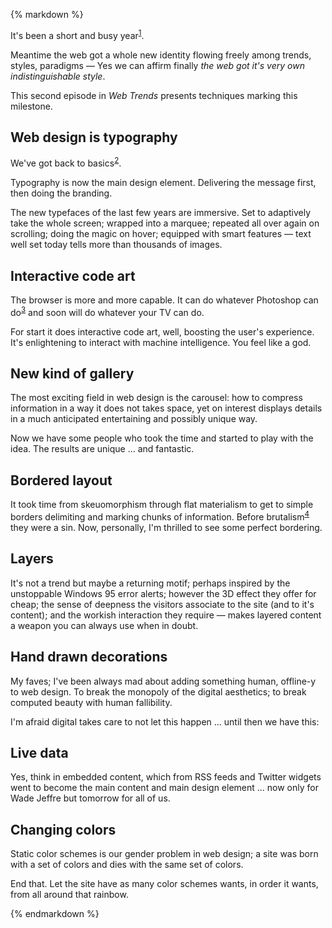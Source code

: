 {% markdown %}

It's been a short and busy year<sup id="footnote--1">[1](#footnotes--1)</sup>.

Meantime the web got a whole new identity flowing freely among trends, styles, paradigms &mdash; Yes we can affirm finally *the web got it's very own indistinguishable style*.

This second episode in *Web Trends* presents techniques marking this milestone.

## Web design is typography

We've got back to basics<sup id="footnote--2">[2](#footnotes--2)</sup>.

Typography is now the main design element. Delivering the message first, then doing the branding.

The new typefaces of the last few years are immersive. Set to adaptively take the whole screen; wrapped into a marquee; repeated all over again on scrolling; doing the magic on hover; equipped with smart features &mdash; text well set today tells more than thousands of images.

## Interactive code art

The browser is more and more capable. It can do whatever Photoshop can do<sup id="footnote--3">[3](#footnotes--3)</sup> and soon will do whatever your TV can do.

For start it does interactive code art, well, boosting the user's experience. It's enlightening to interact with machine intelligence. You feel like a god.

## New kind of gallery

The most exciting field in web design is the carousel: how to compress information in a way it does not takes space, yet on interest displays details in a much anticipated entertaining and possibly unique way.

Now we have some people who took the time and started to play with the idea. The results are unique ... and fantastic.

## Bordered layout

It took time from skeuomorphism through flat materialism to get to simple borders delimiting and marking chunks of information. Before brutalism<sup id="footnote--4">[4](#footnotes--4)</sup> they were a sin. Now, personally, I'm thrilled to see some perfect bordering.

## Layers

It's not a trend but maybe a returning motif; perhaps inspired by the unstoppable Windows 95 error alerts; however the 3D effect they offer for cheap; the sense of deepness the visitors associate to the site (and to it's content); and the workish interaction they require &mdash; makes layered content a weapon you can always use when in doubt.

## Hand drawn decorations

My faves; I've been always mad about adding something human, offline-y to web design. To break the monopoly of the digital aesthetics; to break computed beauty with human fallibility.

I'm afraid digital takes care to not let this happen ... until then we have this:

## Live data

Yes, think in embedded content, which from RSS feeds and Twitter widgets went to become the main content and main design element ... now only for Wade Jeffre but tomorrow for all of us.

## Changing colors

Static color schemes is our gender problem in web design; a site was born with a set of colors and dies with the same set of colors.

End that. Let the site have as many color schemes wants, in order it wants, from all around that rainbow.

{% endmarkdown %}
